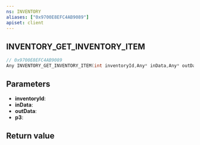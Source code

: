 ```yaml
---
ns: INVENTORY
aliases: ["0x9700E8EFC4AB9089"]
apiset: client
---
```

## INVENTORY_GET_INVENTORY_ITEM

```c
// 0x9700E8EFC4AB9089
Any INVENTORY_GET_INVENTORY_ITEM(int inventoryId,Any* inData,Any* outData,BOOL p3);
```


## Parameters
* **inventoryId**:
* **inData**:
* **outData**:
* **p3**:

## Return value


